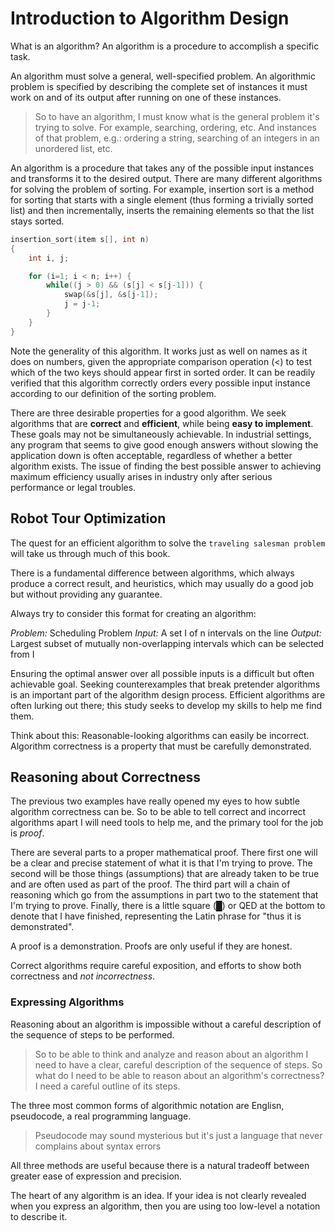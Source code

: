 # Introduction to Algorithm Design

What is an algorithm? An algorithm is a procedure to accomplish a specific task.

An algorithm must solve a general, well-specified problem. An algorithmic problem is specified by describing the complete set of instances it must work on and of its output after running on one of these instances.

> So to have an algorithm, I must know what is the general problem it's trying to solve. For example, searching, ordering, etc. And instances of that problem, e.g.: ordering a string, searching of an integers in an unordered list, etc.

An algorithm is a procedure that takes any of the possible input instances and transforms it to the desired
output. There are many different algorithms for solving the problem of sorting. For example, insertion
sort is a method for sorting that starts with a single element (thus forming a trivially sorted list) and
then incrementally, inserts the remaining elements so that the list stays sorted.

```c
insertion_sort(item s[], int n)
{
	int i, j;

	for (i=1; i < n; i++) {
		while((j > 0) && (s[j] < s[j-1])) {
			swap(&s[j], &s[j-1]);
			j = j-1;
		}
	}
}
```

Note the generality of this algorithm. It works just as well on names as it does on numbers, given the
appropriate comparison operation (<) to test which of the two keys should appear first in sorted order.
It can be readily verified that this algorithm correctly orders every possible input instance according to our
definition of the sorting problem.

There are three desirable properties for a good algorithm. We seek algorithms that are **correct** and **efficient**, while being **easy to implement**. These goals may not be simultaneously achievable. In
industrial settings, any program that seems to give good enough answers without slowing the application down
is often acceptable, regardless of whether a better algorithm exists. The issue of finding the best
possible answer to achieving maximum efficiency usually arises in industry only after serious performance
or legal troubles.

## Robot Tour Optimization

The quest for an efficient algorithm to solve the `traveling salesman problem` will take us through much of this book.

There is a fundamental difference between algorithms, which always produce a correct result, and
heuristics, which may usually do a good job but without providing any guarantee.

Always try to consider this format for creating an algorithm:

*Problem:* Scheduling Problem
*Input:* A set I of n intervals on the line
*Output:* Largest subset of mutually non-overlapping intervals which can be selected from I

Ensuring the optimal answer over all possible inputs is a difficult but often achievable goal.
Seeking counterexamples that break pretender algorithms is an important part of the algorithm
design process. Efficient algorithms are often lurking out there; this study seeks to develop
my skills to help me find them.

Think about this: Reasonable-looking algorithms can easily be incorrect. Algorithm correctness
is a property that must be carefully demonstrated.

## Reasoning about Correctness

The previous two examples have really opened my eyes to how subtle algorithm correctness can be.
So to be able to tell correct and incorrect algorithms apart I will need tools to help me, and
the primary tool for the job is *proof*.

There are several parts to a proper mathematical proof. There first one will be a clear and
precise statement of what it is that I'm trying to prove. The second will be those things
(assumptions) that are already taken to be true and are often used as part of the proof.
The third part will a chain of reasoning which go from the assumptions in part two to the
statement that I'm trying to prove. Finally, there is a little square (█) or QED at the bottom
to denote that I have finished, representing the Latin phrase for "thus it is demonstrated".

A proof is a demonstration. Proofs are only useful if they are honest.

Correct algorithms require careful exposition, and efforts to show both correctness and *not
incorrectness*.

### Expressing Algorithms

Reasoning about an algorithm is impossible without a careful description of the sequence of
steps to be performed.

> So to be able to think and analyze and reason about an algorithm I need to have a clear,
> careful description of the sequence of steps.
> So what do I need to be able to reason about an algorithm's correctness? I need a careful
> outline of its steps.

The three most common forms of algorithmic notation are Englisn, pseudocode, a real
programming language.

> Pseudocode may sound mysterious but it's just a language that never complains about syntax errors

All three methods are useful because there is a natural tradeoff between greater ease of
expression and precision.

The heart of any algorithm is an idea. If your idea is not clearly revealed when you express
an algorithm, then you are using too low-level a notation to describe it.

